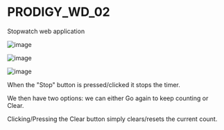 # PRODIGY_WD_02

Stopwatch web application

![image](https://github.com/diganthhs/PRODIGY_WD_02/assets/142293526/df44464a-f0be-40e8-be43-df1b5d58c93d)

![image](https://github.com/diganthhs/PRODIGY_WD_02/assets/142293526/5733a0ec-6c4e-4e6a-99d6-6bb501158346)

![image](https://github.com/diganthhs/PRODIGY_WD_02/assets/142293526/e400f58c-ed9e-4ce5-a1e5-f71462173d7d)



When the "Stop" button is pressed/clicked it stops the timer.

We then have two options: we can either Go again to keep counting or Clear.

Clicking/Pressing the Clear button simply clears/resets the current count.
